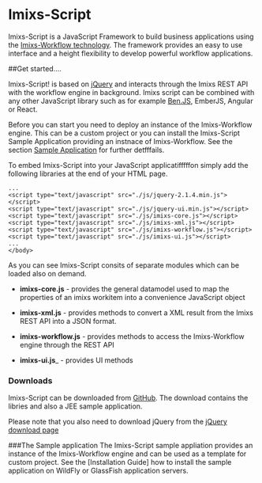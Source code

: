# Imixs-Script

Imixs-Script is a JavaScript Framework to build business applications using the [Imixs-Workflow technology](http://www.imixs.org). The framework provides an easy to use interface and a height flexibility to develop powerful workflow applications.

  
  
##Get started....

Imixs-Script! is based on [jQuery](www.jquery.com)  and interacts through the Imixs REST API with the workflow engine in background.
Imixs script can be combined with any other JavaScript library such as for example [Ben.JS](http://www.benjs.org), EmberJS, Angular or React. 

Before you can start you need to deploy an instance of the Imixs-Workflow engine. This can be a custom project or you can install the Imixs-Script Sample Application providing an instnace of Imixs-Workflow. See the section [Sample Application](#sample_application) for further detfffails.

To embed Imixs-Script into your JavaScript applicatifffffon simply add the following libraries at the end of your HTML page.

    ...
    <script type="text/javascript" src="./js/jquery-2.1.4.min.js"></script>
    <script type="text/javascript" src="./js/jquery-ui.min.js"></script>
    <script type="text/javascript" src="./js/imixs-core.js"></script>
    <script type="text/javascript" src="./js/imixs-xml.js"></script>
    <script type="text/javascript" src="./js/imixs-workflow.js"></script>
    <script type="text/javascript" src="./js/imixs-ui.js"></script>
    ...
    </body>


As you can see Imixs-Script consits of separate modules which can be loaded also on demand. 
 

 * __imixs-core.js__ - provides the general datamodel used to map the properties of an imixs workitem into a convenience JavaScript object
   
 * __imixs-xml.js__ - provides methods to convert a XML result from the Imixs REST API into a JSON format. 
  
 * __imixs-workflow.js__ - provides methods to access the Imixs-Workflow engine through the REST API
 
 * __imixs-ui.js___ - provides UI methods  
 

### Downloads
Imixs-Script can be downloaded from [GitHub](https://github.com/imixs/imixs-script/releases). The download contains the libries and also a JEE sample application. 

Please note that you also need to download jQuery from the [jQuery download page](www.jquery.com)

<a id="sample_application"></a>
 
###The Sample application
The Imixs-Script sample appliation provides an instance of the Imixs-Workflow engine and can be used as a template for custom project. See the [Installation Guide] how to install the sample application on WildFly or GlassFish application servers.


